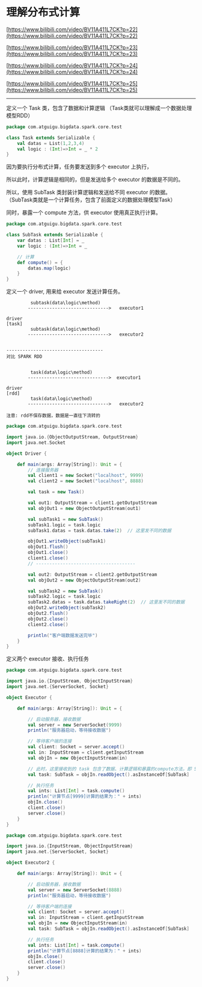 # 理解分布式计算

[https://www.bilibili.com/video/BV11A411L7CK?p=22](https://www.bilibili.com/video/BV11A411L7CK?p=22)

[https://www.bilibili.com/video/BV11A411L7CK?p=23](https://www.bilibili.com/video/BV11A411L7CK?p=23)

[https://www.bilibili.com/video/BV11A411L7CK?p=24](https://www.bilibili.com/video/BV11A411L7CK?p=24)

[https://www.bilibili.com/video/BV11A411L7CK?p=25](https://www.bilibili.com/video/BV11A411L7CK?p=25)

---------------------------------------------------------

定义一个 Task 类，包含了数据和计算逻辑 （Task类就可以理解成一个数据处理模型RDD）

```scala
package com.atguigu.bigdata.spark.core.test

class Task extends Serializable {
    val datas = List(1,2,3,4)
    val logic : (Int)=>Int = _ * 2
}

```

因为要执行分布式计算，任务要发送到多个 executor 上执行，

所以此时，计算逻辑是相同的，但是发送给多个 executor 的数据是不同的。

所以，使用 SubTask 类封装计算逻辑和发送给不同 executor 的数据。 （SubTask类就是一个计算任务，包含了前面定义的数据处理模型Task）

同时，暴露一个 compute 方法，供 executor 使用真正执行计算。

```scala
package com.atguigu.bigdata.spark.core.test

class SubTask extends Serializable {
    var datas : List[Int] = _
    var logic : (Int)=>Int = _

    // 计算
    def compute() = {
        datas.map(logic)
    }
}
```

定义一个 driver, 用来给 executor 发送计算任务。

```
         subtask(data\logic\method)
	    ------------------------------>   executor1

driver
[task]       
	     subtask(data\logic\method)
	    ------------------------------>   executor2


------------------------------------
对比 SPARK RDD


         task(data\logic\method)
	    ------------------------------>  executor1

driver
[rdd]       
	     task(data\logic\method)
	    ------------------------------>   executor2

注意: rdd不保存数据，数据是一直往下流转的
```


```scala
package com.atguigu.bigdata.spark.core.test

import java.io.{ObjectOutputStream, OutputStream}
import java.net.Socket

object Driver {

    def main(args: Array[String]): Unit = {
        // 连接服务器
        val client1 = new Socket("localhost", 9999)
        val client2 = new Socket("localhost", 8888)

        val task = new Task()

        val out1: OutputStream = client1.getOutputStream
        val objOut1 = new ObjectOutputStream(out1)

        val subTask1 = new SubTask()
        subTask1.logic = task.logic
        subTask1.datas = task.datas.take(2)  // 这里发不同的数据

        objOut1.writeObject(subTask1)
        objOut1.flush()
        objOut1.close()
        client1.close()
        // -------------------------------------

        val out2: OutputStream = client2.getOutputStream
        val objOut2 = new ObjectOutputStream(out2)

        val subTask2 = new SubTask()
        subTask2.logic = task.logic
        subTask2.datas = task.datas.takeRight(2)  // 这里发不同的数据
        objOut2.writeObject(subTask2)
        objOut2.flush()
        objOut2.close()
        client2.close()

        println("客户端数据发送完毕")
    }
}

```

定义两个 executor 接收、执行任务

```scala
package com.atguigu.bigdata.spark.core.test

import java.io.{InputStream, ObjectInputStream}
import java.net.{ServerSocket, Socket}

object Executor {

    def main(args: Array[String]): Unit = {

        // 启动服务器，接收数据
        val server = new ServerSocket(9999)
        println("服务器启动，等待接收数据")

        // 等待客户端的连接
        val client: Socket = server.accept()
        val in: InputStream = client.getInputStream
        val objIn = new ObjectInputStream(in)

        // 此时，这里接收到的 task 包含了数据、计算逻辑和暴露的compute方法，即 SubTask 类的所有属性和方法
        val task: SubTask = objIn.readObject().asInstanceOf[SubTask]

        // 执行任务
        val ints: List[Int] = task.compute()   
        println("计算节点[9999]计算的结果为：" + ints)
        objIn.close()
        client.close()
        server.close()
    }
}

```

```scala
package com.atguigu.bigdata.spark.core.test

import java.io.{InputStream, ObjectInputStream}
import java.net.{ServerSocket, Socket}

object Executor2 {

    def main(args: Array[String]): Unit = {

        // 启动服务器，接收数据
        val server = new ServerSocket(8888)
        println("服务器启动，等待接收数据")

        // 等待客户端的连接
        val client: Socket = server.accept()
        val in: InputStream = client.getInputStream
        val objIn = new ObjectInputStream(in)
        val task: SubTask = objIn.readObject().asInstanceOf[SubTask]

        // 执行任务
        val ints: List[Int] = task.compute()
        println("计算节点[8888]计算的结果为：" + ints)
        objIn.close()
        client.close()
        server.close()
    }
}

```